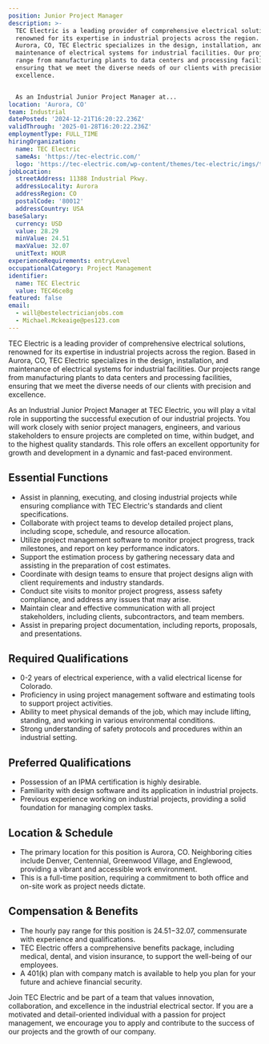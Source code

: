 ```yaml
---
position: Junior Project Manager
description: >-
  TEC Electric is a leading provider of comprehensive electrical solutions,
  renowned for its expertise in industrial projects across the region. Based in
  Aurora, CO, TEC Electric specializes in the design, installation, and
  maintenance of electrical systems for industrial facilities. Our projects
  range from manufacturing plants to data centers and processing facilities,
  ensuring that we meet the diverse needs of our clients with precision and
  excellence.


  As an Industrial Junior Project Manager at...
location: 'Aurora, CO'
team: Industrial
datePosted: '2024-12-21T16:20:22.236Z'
validThrough: '2025-01-28T16:20:22.236Z'
employmentType: FULL_TIME
hiringOrganization:
  name: TEC Electric
  sameAs: 'https://tec-electric.com/'
  logo: 'https://tec-electric.com/wp-content/themes/tec-electric/imgs/tec-logo.png'
jobLocation:
  streetAddress: 11388 Industrial Pkwy.
  addressLocality: Aurora
  addressRegion: CO
  postalCode: '80012'
  addressCountry: USA
baseSalary:
  currency: USD
  value: 28.29
  minValue: 24.51
  maxValue: 32.07
  unitText: HOUR
experienceRequirements: entryLevel
occupationalCategory: Project Management
identifier:
  name: TEC Electric
  value: TEC46ce8g
featured: false
email:
  - will@bestelectricianjobs.com
  - Michael.Mckeaige@pes123.com
---
```




TEC Electric is a leading provider of comprehensive electrical solutions, renowned for its expertise in industrial projects across the region. Based in Aurora, CO, TEC Electric specializes in the design, installation, and maintenance of electrical systems for industrial facilities. Our projects range from manufacturing plants to data centers and processing facilities, ensuring that we meet the diverse needs of our clients with precision and excellence.

As an Industrial Junior Project Manager at TEC Electric, you will play a vital role in supporting the successful execution of our industrial projects. You will work closely with senior project managers, engineers, and various stakeholders to ensure projects are completed on time, within budget, and to the highest quality standards. This role offers an excellent opportunity for growth and development in a dynamic and fast-paced environment.

## Essential Functions

- Assist in planning, executing, and closing industrial projects while ensuring compliance with TEC Electric's standards and client specifications.
- Collaborate with project teams to develop detailed project plans, including scope, schedule, and resource allocation.
- Utilize project management software to monitor project progress, track milestones, and report on key performance indicators.
- Support the estimation process by gathering necessary data and assisting in the preparation of cost estimates.
- Coordinate with design teams to ensure that project designs align with client requirements and industry standards.
- Conduct site visits to monitor project progress, assess safety compliance, and address any issues that may arise.
- Maintain clear and effective communication with all project stakeholders, including clients, subcontractors, and team members.
- Assist in preparing project documentation, including reports, proposals, and presentations.

## Required Qualifications

- 0-2 years of electrical experience, with a valid electrical license for Colorado.
- Proficiency in using project management software and estimating tools to support project activities.
- Ability to meet physical demands of the job, which may include lifting, standing, and working in various environmental conditions.
- Strong understanding of safety protocols and procedures within an industrial setting.

## Preferred Qualifications

- Possession of an IPMA certification is highly desirable.
- Familiarity with design software and its application in industrial projects.
- Previous experience working on industrial projects, providing a solid foundation for managing complex tasks.

## Location & Schedule

- The primary location for this position is Aurora, CO. Neighboring cities include Denver, Centennial, Greenwood Village, and Englewood, providing a vibrant and accessible work environment.
- This is a full-time position, requiring a commitment to both office and on-site work as project needs dictate.

## Compensation & Benefits

- The hourly pay range for this position is $24.51-$32.07, commensurate with experience and qualifications.
- TEC Electric offers a comprehensive benefits package, including medical, dental, and vision insurance, to support the well-being of our employees.
- A 401(k) plan with company match is available to help you plan for your future and achieve financial security.

Join TEC Electric and be part of a team that values innovation, collaboration, and excellence in the industrial electrical sector. If you are a motivated and detail-oriented individual with a passion for project management, we encourage you to apply and contribute to the success of our projects and the growth of our company.
